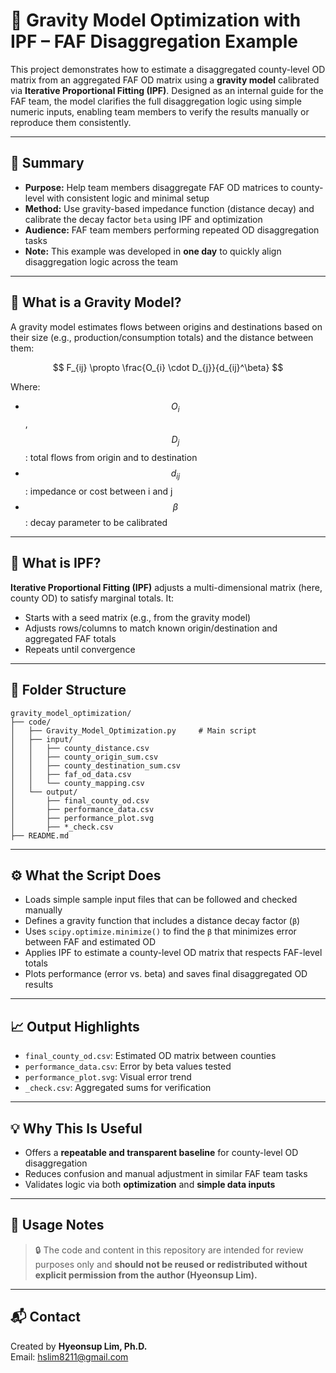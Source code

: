 # 🧲 Gravity Model Optimization with IPF – FAF Disaggregation Example

This project demonstrates how to estimate a disaggregated county-level OD matrix from an aggregated FAF OD matrix using a **gravity model** calibrated via **Iterative Proportional Fitting (IPF)**. Designed as an internal guide for the FAF team, the model clarifies the full disaggregation logic using simple numeric inputs, enabling team members to verify the results manually or reproduce them consistently.

---

## 📌 Summary

- **Purpose:** Help team members disaggregate FAF OD matrices to county-level with consistent logic and minimal setup
- **Method:** Use gravity-based impedance function (distance decay) and calibrate the decay factor `beta` using IPF and optimization
- **Audience:** FAF team members performing repeated OD disaggregation tasks
- **Note:** This example was developed in **one day** to quickly align disaggregation logic across the team

---

## 🧠 What is a Gravity Model?

A gravity model estimates flows between origins and destinations based on their size (e.g., production/consumption totals) and the distance between them:

$$
F_{ij} \propto \frac{O_{i} \cdot D_{j}}{d_{ij}^\beta}
$$

Where:
- $$O_{i}$$, $$D_{j}$$: total flows from origin and to destination
- $$d_{ij}$$: impedance or cost between i and j
- $$\beta$$: decay parameter to be calibrated

---

## 🔄 What is IPF?

**Iterative Proportional Fitting (IPF)** adjusts a multi-dimensional matrix (here, county OD) to satisfy marginal totals. It:
- Starts with a seed matrix (e.g., from the gravity model)
- Adjusts rows/columns to match known origin/destination and aggregated FAF totals
- Repeats until convergence

---

## 📂 Folder Structure

```
gravity_model_optimization/
├── code/
│   ├── Gravity_Model_Optimization.py     # Main script
│   ├── input/
│   │   ├── county_distance.csv
│   │   ├── county_origin_sum.csv
│   │   ├── county_destination_sum.csv
│   │   ├── faf_od_data.csv
│   │   └── county_mapping.csv
│   └── output/
│       ├── final_county_od.csv
│       ├── performance_data.csv
│       ├── performance_plot.svg
│       ├── *_check.csv
├── README.md
```

---

## ⚙️ What the Script Does

- Loads simple sample input files that can be followed and checked manually
- Defines a gravity function that includes a distance decay factor (`β`)
- Uses `scipy.optimize.minimize()` to find the `β` that minimizes error between FAF and estimated OD
- Applies IPF to estimate a county-level OD matrix that respects FAF-level totals
- Plots performance (error vs. beta) and saves final disaggregated OD results

---

## 📈 Output Highlights

- `final_county_od.csv`: Estimated OD matrix between counties
- `performance_data.csv`: Error by beta values tested
- `performance_plot.svg`: Visual error trend
- `_check.csv`: Aggregated sums for verification

---

## 💡 Why This Is Useful

- Offers a **repeatable and transparent baseline** for county-level OD disaggregation
- Reduces confusion and manual adjustment in similar FAF team tasks
- Validates logic via both **optimization** and **simple data inputs**

---

## 🚀 Usage Notes

> 🔒 The code and content in this repository are intended for review purposes only and **should not be reused or redistributed without explicit permission from the author (Hyeonsup Lim).**

---

## 📬 Contact

Created by **Hyeonsup Lim, Ph.D.**  
Email: hslim8211@gmail.com  
